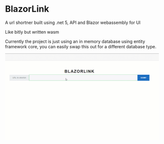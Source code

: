 # BlazorLink
A url shortner built using .net 5, API and Blazor webassembly for UI 

Like bitly but written wasm

Currently the project is just using an in memory database using entity framework core, you can easily swap this out for a different database type. 

![BlazorLink Usage](BlazorLinkUsage.gif)